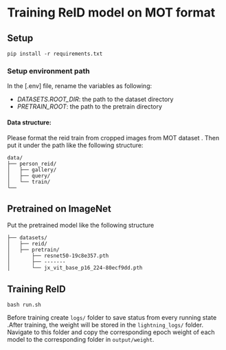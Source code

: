 # Training ReID model on MOT format

## Setup
```
pip install -r requirements.txt
```
### Setup environment path
In the [.env] file, rename the variables as following:
- *DATASETS.ROOT_DIR*: the path to the dataset directory
- *PRETRAIN_ROOT*: the path to the pretrain directory 

#### Data structure:
Please format the reid train from cropped images from MOT dataset . Then put it under the path like the following structure:
```
data/
├── person_reid/
│   ├── gallery/
│   ├── query/
│   └── train/
└──
```
## Pretrained on ImageNet
Put the pretrained model like the following structure
```
├── datasets/
│   ├── reid/
│   ├── pretrain/
│       ├── resnet50-19c8e357.pth
│       ├── -------
│       └── jx_vit_base_p16_224-80ecf9dd.pth

```

## Training ReID
```
bash run.sh
```

Before training create `logs/` folder to save status from every running state .After training, the weight will be stored in the `lightning_logs/` folder. Navigate to this folder and copy the corresponding epoch weight of each model to the corresponding folder in `output/weight`.
